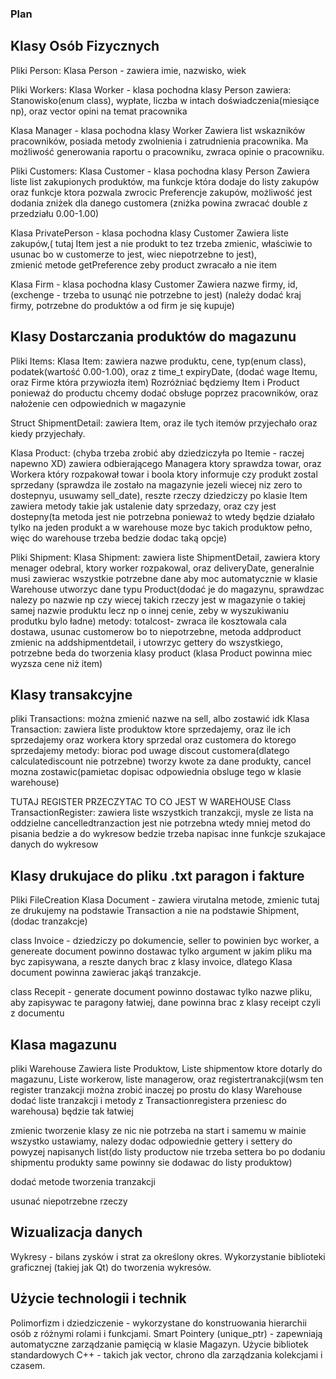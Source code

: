 ### Plan ###
## Klasy Osób Fizycznych
Pliki Person:
Klasa Person - zawiera imie, nazwisko, wiek

Pliki Workers:
Klasa Worker - klasa pochodna klasy Person
zawiera: Stanowisko(enum class), wypłate, liczba w intach doświadczenia(miesiące np), oraz vector opini na temat pracownika

Klasa Manager - klasa pochodna klasy Worker
Zawiera list wskazników pracowników, posiada metody zwolnienia i zatrudnienia pracownika. Ma możliwość generowania raportu o pracowniku, zwraca opinie o pracowniku.

Pliki Customers:
Klasa Customer - klasa pochodna klasy Person
Zawiera liste list zakupionych produktów, ma funkcje która dodaje do listy zakupów oraz funkcje ktora pozwala zwrocic Preferencje zakupów, możliwość jest dodania zniżek dla danego customera (zniżka powina zwracać double z przedziału 0.00-1.00)

Klasa PrivatePerson - klasa pochodna klasy Customer
Zawiera liste zakupów,( tutaj Item jest a nie produkt to tez trzeba zmienic, właściwie to usunac bo w customerze to jest, wiec niepotrzebne to jest),  
zmienić metode getPreference zeby product zwracało a nie item

Klasa Firm - klasa pochodna klasy Customer
Zawiera nazwe firmy, id, (exchenge - trzeba to usunąć nie potrzebne to jest) (należy dodać kraj firmy, potrzebne do produktów a od firm je się kupuje)

## Klasy Dostarczania produktów do magazunu
Pliki Items: 
Klasa Item: zawiera nazwe produktu, cene, typ(enum class), podatek(wartość 0.00-1.00), oraz z time_t expiryDate, (dodać wage Itemu, oraz Firme która przywiozła item) 
Rozróżniać będziemy Item i Product ponieważ do productu chcemy dodać obsługe poprzez pracowników, oraz nałożenie cen odpowiednich w magazynie

Struct ShipmentDetail: zawiera Item, oraz ile tych itemów przyjechało oraz kiedy przyjechały.

Klasa Product: (chyba trzeba zrobić aby dziedziczyła po Itemie - raczej napewno XD)
zawiera odbierającego Managera ktory sprawdza towar, oraz Workera który rozpakował towar i boola ktory informuje czy produkt zostal sprzedany (sprawdza ile zostało na magazynie jezeli wiecej niz zero to dostepnyu, usuwamy sell_date), reszte rzeczy dziedziczy po klasie Item
zawiera metody takie jak ustalenie daty sprzedazy, oraz czy jest dostepny(ta metoda jest nie potrzebna ponieważ to wtedy będzie działało tylko na jeden produkt a w warehouse moze byc takich produktow pełno, więc do warehouse trzeba bedzie dodac taką opcje)

Pliki Shipment:
Klasa Shipment: zawiera liste ShipmentDetail, zawiera ktory menager odebral, ktory worker rozpakowal, oraz deliveryDate, generalnie musi zawierac wszystkie potrzebne dane aby moc automatycznie w klasie Warehouse utworzyc dane typu Product(dodać je do magazynu, sprawdzac nalezy po nazwie np czy wiecej takich rzeczy jest w magazynie o takiej samej nazwie produktu lecz np o innej cenie, zeby w wyszukiwaniu produtku bylo ładne)
metody: totalcost- zwraca ile kosztowala cala dostawa, usunac customerow bo to niepotrzebne, metoda addproduct zmienic na addshipmentdetail, i utowrzyc gettery do wszystkiego, potrzebne beda do tworzenia klasy product (klasa Product powinna miec wyzsza cene niż item)

## Klasy transakcyjne
pliki Transactions: można zmienić nazwe na sell, albo zostawić idk
Klasa Transaction: zawiera liste produktow ktore sprzedajemy, oraz ile ich sprzedajemy oraz workera ktory sprzedal oraz customera do ktorego sprzedajemy
metody: biorac pod uwage discout customera(dlatego calculatediscount nie potrzebne) tworzy kwote za dane produkty, cancel mozna zostawic(pamietac dopisac odpowiednia obsluge tego w klasie warehouse)


TUTAJ REGISTER PRZECZYTAC TO CO JEST W WAREHOUSE
Class TransactionRegister: zawiera liste wszystkich tranzakcji, mysle ze lista na oddzielne cancelledtranzaction jest nie potrzebna wtedy mniej metod do pisania bedzie a do wykresow bedzie trzeba napisac inne funkcje szukajace danych do wykresow

## Klasy drukujace do pliku .txt paragon i fakture
Pliki FileCreation
Klasa Document - zawiera virutalna metode, zmienic tutaj ze drukujemy na podstawie Transaction a nie na podstawie Shipment, (dodac tranzakcje)

class Invoice - dziedziczy po dokumencie, seller to powinien byc worker, a genereate document powinno dostawac tylko argument w jakim pliku ma byc zapisywana, a reszte danych brac z klasy invoice, dlatego Klasa document powinna zawierac jakąś tranzakcje.

class Recepit - generate document powinno dostawac tylko nazwe pliku, aby zapisywac te paragony łatwiej, dane powinna brac z klasy receipt czyli z documentu

## Klasa magazunu
pliki Warehouse
Zawiera liste Produktow, Liste shipmentow ktore dotarly do magazunu, Liste workerow, liste managerow, oraz registertranakcji(wsm ten register tranzakcji można zrobić inaczej po prostu do klasy Warehouse dodać liste tranzakcji i metody z Transactionregistera przeniesc do warehousa) będzie tak łatwiej

zmienic tworzenie klasy ze nic nie potrzeba na start i samemu w mainie wszystko ustawiamy, nalezy dodac odpowiednie gettery i settery do powyzej napisanych list(do listy productow nie trzeba settera bo po dodaniu shipmentu produkty same powinny sie dodawac do listy produktow)

dodać metode tworzenia tranzakcji

usunać niepotrzebne rzeczy

## Wizualizacja danych
Wykresy - bilans zysków i strat za określony okres. Wykorzystanie biblioteki graficznej (takiej jak Qt) do tworzenia wykresów.

## Użycie technologii i technik
Polimorfizm i dziedziczenie - wykorzystane do konstruowania hierarchii osób z różnymi rolami i funkcjami.
Smart Pointery (unique_ptr) - zapewniają automatyczne zarządzanie pamięcią w klasie Magazyn.
Użycie bibliotek standardowych C++ - takich jak vector, chrono dla zarządzania kolekcjami i czasem.


